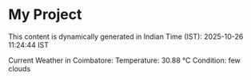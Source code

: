 # My Project

This content is dynamically generated in Indian Time (IST): 2025-10-26 11:24:44 IST


Current Weather in Coimbatore:
Temperature: 30.88 °C
Condition: few clouds
